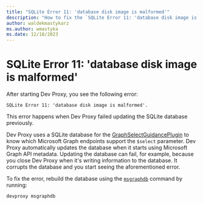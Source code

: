 ```yaml
---
title: "SQLite Error 11: 'database disk image is malformed'"
description: "How to fix the `SQLite Error 11: 'database disk image is malformed'` error"
author: waldekmastykarz
ms.author: wmastyka
ms.date: 12/18/2023
---
```


# SQLite Error 11: 'database disk image is malformed'

After starting Dev Proxy, you see the following error:

```text
SQLite Error 11: 'database disk image is malformed'.
```

This error happens when Dev Proxy failed updating the SQLite database previously.

Dev Proxy uses a SQLite database for the [GraphSelectGuidancePlugin](../technical-reference/graphselectguidanceplugin.md) to know which Microsoft Graph endpoints support the `$select` parameter. Dev Proxy automatically updates the database when it starts using Microsoft Graph API metadata. Updating the database can fail, for example,  because you close Dev Proxy when it's writing information to the database. It corrupts the database and you start seeing the aforementioned error.

To fix the error, rebuild the database using the [`msgraphdb`](../technical-reference/msgraphdb.md) command by running:

```sh
devproxy msgraphdb
```
